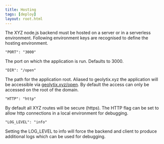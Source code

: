 ```yaml
---
title: Hosting
tags: [deploy]
layout: root.html
---
```


The XYZ node.js backend must be hosted on a server or in a serverless environment. Following environment keys are recognised to define the hosting environment.

`"PORT": "3000"`

The port on which the application is run. Defaults to 3000.

`"DIR": "/open"`

The path for the application root. Aliased to geolytix.xyz the application will be accessible via [geolytix.xyz/open](https://geolytix.xyz/open). By default the access can only be accessed on the root of the domain.

`"HTTP": "http"`

By default all XYZ routes will be secure \(https\). The HTTP flag can be set to allow http connections in a local environment for debugging.

`"LOG_LEVEL": "info"`

Setting the LOG\_LEVEL to info will force the backend and client to produce additional logs which can be used for debugging.